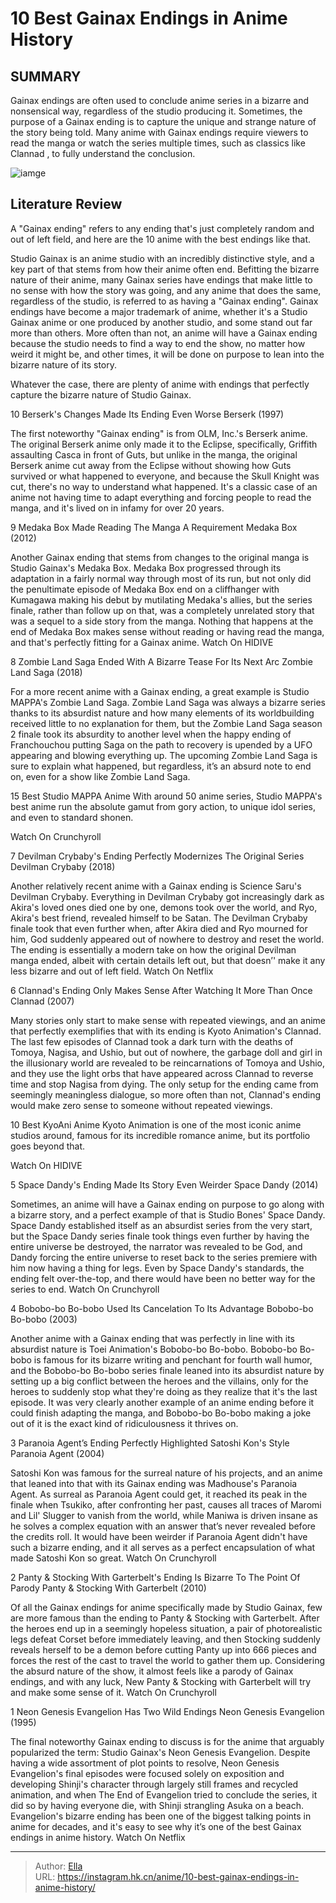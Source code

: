 # 10 Best Gainax Endings in Anime History


## SUMMARY 


 Gainax endings are often used to conclude anime series in a bizarre and nonsensical way, regardless of the studio producing it. 
 Sometimes, the purpose of a Gainax ending is to capture the unique and strange nature of the story being told. 
 Many anime with Gainax endings require viewers to read the manga or watch the series multiple times, such as classics like 
Clannad
, to fully understand the conclusion. 

![iamge](https://static1.srcdn.com/wordpress/wp-content/uploads/2023/12/paranoia-agent-evangelion-clannad.jpg)

## Literature Review

A &#34;Gainax ending&#34; refers to any ending that&#39;s just completely random and out of left field, and here are the 10 anime with the best endings like that.




Studio Gainax is an anime studio with an incredibly distinctive style, and a key part of that stems from how their anime often end. Befitting the bizarre nature of their anime, many Gainax series have endings that make little to no sense with how the story was going, and any anime that does the same, regardless of the studio, is referred to as having a &#34;Gainax ending&#34;.
Gainax endings have become a major trademark of anime, whether it&#39;s a Studio Gainax anime or one produced by another studio, and some stand out far more than others. More often than not, an anime will have a Gainax ending because the studio needs to find a way to end the show, no matter how weird it might be, and other times, it will be done on purpose to lean into the bizarre nature of its story.
        

Whatever the case, there are plenty of anime with endings that perfectly capture the bizarre nature of Studio Gainax.









 








 10  Berserk&#39;s Changes Made Its Ending Even Worse 
Berserk (1997)
        

The first noteworthy &#34;Gainax ending&#34; is from OLM, Inc.&#39;s Berserk anime. The original Berserk anime only made it to the Eclipse, specifically, Griffith assaulting Casca in front of Guts, but unlike in the manga, the original Berserk anime cut away from the Eclipse without showing how Guts survived or what happened to everyone, and because the Skull Knight was cut, there&#39;s no way to understand what happened. It&#39;s a classic case of an anime not having time to adapt everything and forcing people to read the manga, and it&#39;s lived on in infamy for over 20 years.





 9  Medaka Box Made Reading The Manga A Requirement 
Medaka Box (2012)


 







Another Gainax ending that stems from changes to the original manga is Studio Gainax&#39;s Medaka Box. Medaka Box progressed through its adaptation in a fairly normal way through most of its run, but not only did the penultimate episode of Medaka Box end on a cliffhanger with Kumagawa making his debut by mutilating Medaka&#39;s allies, but the series finale, rather than follow up on that, was a completely unrelated story that was a sequel to a side story from the manga. Nothing that happens at the end of Medaka Box makes sense without reading or having read the manga, and that&#39;s perfectly fitting for a Gainax anime.
Watch On HIDIVE





 8  Zombie Land Saga Ended With A Bizarre Tease For Its Next Arc 
Zombie Land Saga (2018)
        

For a more recent anime with a Gainax ending, a great example is Studio MAPPA&#39;s Zombie Land Saga. Zombie Land Saga was always a bizarre series thanks to its absurdist nature and how many elements of its worldbuilding received little to no explanation for them, but the Zombie Land Saga season 2 finale took its absurdity to another level when the happy ending of Franchouchou putting Saga on the path to recovery is upended by a UFO appearing and blowing everything up. The upcoming Zombie Land Saga is sure to explain what happened, but regardless, it’s an absurd note to end on, even for a show like Zombie Land Saga.
            
 
 15 Best Studio MAPPA Anime 
With around 50 anime series, Studio MAPPA&#39;s best anime run the absolute gamut from gory action, to unique idol series, and even to standard shonen.



Watch On Crunchyroll





 7  Devilman Crybaby&#39;s Ending Perfectly Modernizes The Original Series 
Devilman Crybaby (2018)


 







Another relatively recent anime with a Gainax ending is Science Saru&#39;s Devilman Crybaby. Everything in Devilman Crybaby got increasingly dark as Akira&#39;s loved ones died one by one, demons took over the world, and Ryo, Akira&#39;s best friend, revealed himself to be Satan. The Devilman Crybaby finale took that even further when, after Akira died and Ryo mourned for him, God suddenly appeared out of nowhere to destroy and reset the world. The ending is essentially a modern take on how the original Devilman manga ended, albeit with certain details left out, but that doesn’&#39; make it any less bizarre and out of left field.
Watch On Netflix





 6  Clannad&#39;s Ending Only Makes Sense After Watching It More Than Once 
Clannad (2007)
        

Many stories only start to make sense with repeated viewings, and an anime that perfectly exemplifies that with its ending is Kyoto Animation&#39;s Clannad. The last few episodes of Clannad took a dark turn with the deaths of Tomoya, Nagisa, and Ushio, but out of nowhere, the garbage doll and girl in the illusionary world are revealed to be reincarnations of Tomoya and Ushio, and they use the light orbs that have appeared across Clannad to reverse time and stop Nagisa from dying. The only setup for the ending came from seemingly meaningless dialogue, so more often than not, Clannad&#39;s ending would make zero sense to someone without repeated viewings.
            
 
 10 Best KyoAni Anime 
Kyoto Animation is one of the most iconic anime studios around, famous for its incredible romance anime, but its portfolio goes beyond that.



Watch On HIDIVE





 5  Space Dandy&#39;s Ending Made Its Story Even Weirder 
Space Dandy (2014)
        

Sometimes, an anime will have a Gainax ending on purpose to go along with a bizarre story, and a perfect example of that is Studio Bones&#39; Space Dandy. Space Dandy established itself as an absurdist series from the very start, but the Space Dandy series finale took things even further by having the entire universe be destroyed, the narrator was revealed to be God, and Dandy forcing the entire universe to reset back to the series premiere with him now having a thing for legs. Even by Space Dandy&#39;s standards, the ending felt over-the-top, and there would have been no better way for the series to end.
Watch On Crunchyroll





 4  Bobobo-bo Bo-bobo Used Its Cancelation To Its Advantage 
Bobobo-bo Bo-bobo (2003)
        

Another anime with a Gainax ending that was perfectly in line with its absurdist nature is Toei Animation&#39;s Bobobo-bo Bo-bobo. Bobobo-bo Bo-bobo is famous for its bizarre writing and penchant for fourth wall humor, and the Bobobo-bo Bo-bobo series finale leaned into its absurdist nature by setting up a big conflict between the heroes and the villains, only for the heroes to suddenly stop what they&#39;re doing as they realize that it&#39;s the last episode. It was very clearly another example of an anime ending before it could finish adapting the manga, and Bobobo-bo Bo-bobo making a joke out of it is the exact kind of ridiculousness it thrives on.





 3  Paranoia Agent’s Ending Perfectly Highlighted Satoshi Kon&#39;s Style 
Paranoia Agent (2004)
        

Satoshi Kon was famous for the surreal nature of his projects, and an anime that leaned into that with its Gainax ending was Madhouse&#39;s Paranoia Agent. As surreal as Paranoia Agent could get, it reached its peak in the finale when Tsukiko, after confronting her past, causes all traces of Maromi and Lil&#39; Slugger to vanish from the world, while Maniwa is driven insane as he solves a complex equation with an answer that’s never revealed before the credits roll. It would have been weirder if Paranoia Agent didn&#39;t have such a bizarre ending, and it all serves as a perfect encapsulation of what made Satoshi Kon so great.
Watch On Crunchyroll





 2  Panty &amp; Stocking With Garterbelt&#39;s Ending Is Bizarre To The Point Of Parody 
Panty &amp; Stocking With Garterbelt (2010)
        

Of all the Gainax endings for anime specifically made by Studio Gainax, few are more famous than the ending to Panty &amp; Stocking with Garterbelt. After the heroes end up in a seemingly hopeless situation, a pair of photorealistic legs defeat Corset before immediately leaving, and then Stocking suddenly reveals herself to be a demon before cutting Panty up into 666 pieces and forces the rest of the cast to travel the world to gather them up. Considering the absurd nature of the show, it almost feels like a parody of Gainax endings, and with any luck, New Panty &amp; Stocking with Garterbelt will try and make some sense of it.
Watch On Crunchyroll





 1  Neon Genesis Evangelion Has Two Wild Endings 
Neon Genesis Evangelion (1995)


 







The final noteworthy Gainax ending to discuss is for the anime that arguably popularized the term: Studio Gainax&#39;s Neon Genesis Evangelion. Despite having a wide assortment of plot points to resolve, Neon Genesis Evangelion&#39;s final episodes were focused solely on exposition and developing Shinji&#39;s character through largely still frames and recycled animation, and when The End of Evangelion tried to conclude the series, it did so by having everyone die, with Shinji strangling Asuka on a beach. Evangelion&#39;s bizarre ending has been one of the biggest talking points in anime for decades, and it&#39;s easy to see why it’s one of the best Gainax endings in anime history.
Watch On Netflix

---

> Author: [Ella](https://instagram.hk.cn/)  
> URL: https://instagram.hk.cn/anime/10-best-gainax-endings-in-anime-history/  

